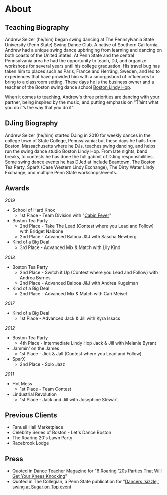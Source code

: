 # About

## Teaching Biography

Andrew Selzer (he/him) began swing dancing at The Pennsylvania State University (Penn State) Swing Dance Club. A native of Southern California, Andrew had a unique swing dance upbringing from learning and dancing on both coasts of the United States. At Penn State and the central Pennsylvania area he had the opportunity to teach, DJ, and organize workshops for several years until his college graduation. His travel bug has taken him to places such as Paris, France and Herräng, Sweden, and led to experiences that have provided him with a smorgasbord of influences to bring to a classroom&nbsp;setting. These days he is the business owner and a teacher of the Boston swing dance school [Boston Lindy Hop](https://bostonlindyhop.com).

When it comes to teaching, Andrew's three priorities are dancing with your partner, being inspired by the music, and putting emphasis on "T’aint what you do it’s the way that you do it".

## DJing Biography

Andrew Selzer (he/him) started DJing in 2010 for weekly dances in the college town of State College, Pennsylvania; but these days he hails from Boston, Massachusetts where he DJs, teaches swing dancing, and helps run the swing dance studio Boston Lindy Hop. From late nights, band breaks, to contests he has done the full gabmit of DJing responsibilities. Some swing dance events he has DJed at include Beantown, The Boston Tea Party, SparX (Case Western Lindy Exchange), The Dirty Water Lindy Exchange, and multiple Penn State&nbsp;workshops/events.

## Awards

*2019*
* School of Hard Knox
  * 1st Place - Team Division with "[Cabin Fever](https://www.youtube.com/watch?v=uEzza4WabNc&t=6s)"
* Boston Tea Party
  * 2nd Place - Take The Lead (Contest where you Lead and Follow) with Bridget Nalbone
  * 2nd Place - Advanced Balboa J&J with Sascha Newberg
* Kind of a Big Deal
  * 3rd Place - Advanced Mix & Match with Lily Kind

*2018*
* Boston Tea Party
  * 2nd Place - Switch it Up (Contest where you Lead and Follow) with Andrea Byrnes
  * 2nd Place - Advanced Balboa J&J with Andrea Kugelman
* Kind of a Big Deal
  * 2nd Place - Advanced Mix & Match with Cari Meisel

*2017*
* Kind of a Big Deal
  * 1st Place - Advanced Jack & Jill with Kyra Issacs

*2012*
* Boston Tea Party
  * 4th Place - Intermediate Lindy Hop Jack & Jill with Melanie Byrant
* Jammin' on the James
  * 1st Place - Jick & Jall (Contest where you Lead and Follow)
* SparX
  * 2nd Place - Solo Jazz

*2011*
* Hot Mess
  * 1st Place - Team Contest
* Lindustrial Revolution
  * 1st Place - Jack and Jill with Josephine Stewart

## Previous Clients
* Fanueil Hall Marketplace
* Celebrity Series of Boston - Let's Dance Boston
* The Roaring 20's Lawn Party
* Racebrook Lodge

## Press
* Quoted in Dance Teacher Magazine for "[6 Roaring '20s Parties That Will Get Your Knees Knocking](https://www.dance-teacher.com/6-roaring-20s-parties-that-will-get-your-knees-knocking-2581258043.html)"
* Quoted in The Collegian, a Penn State publication for "[Dancers 'sizzle,' swing at Sugar on Top event](https://www.collegian.psu.edu/archives/article_b2d67814-0d86-5ede-92cb-a25926b1b06e.html)
